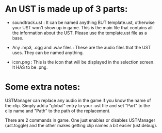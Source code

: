 # An UST is made up of 3 parts:

- soundtrack.ust : It can be named anything BUT template.ust, otherwise your UST won't show up in game. This is the main file that contains all the information about the UST. Please use the template.ust file as a base.

- Any .mp3, .ogg and .wav files : These are the audio files that the UST uses. They can be named anything.

- icon.png : This is the icon that will be displayed in the selection screen. It HAS to be .png.

# Some extra notes:

USTManager can replace any audio in the game if you know the name of the clip.
Simply add a "global" entry to your .ust file and set "Part" to the clip name and "Path" to the path of the replacement.

There are 2 commands in game. One just enables or disables USTManager (ust.toggle) and the other makes getting clip names a bit easier (ust.debug).
